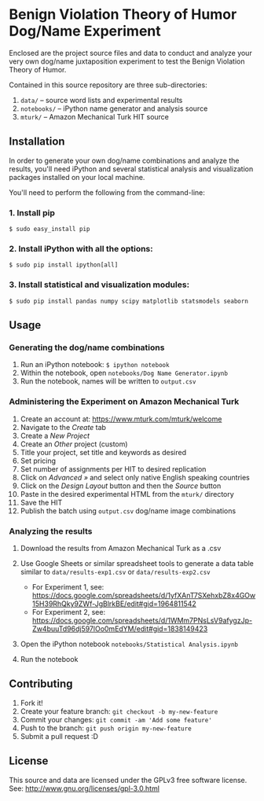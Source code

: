# Benign Violation Theory of Humor Dog/Name Experiment

Enclosed are the project source files and data to conduct
and analyze your very own dog/name juxtaposition experiment
to test the Benign Violation Theory of Humor.

Contained in this source repository are three sub-directories:

   1. `data/` – source word lists and experimental results
   2. `notebooks/` – iPython name generator and analysis source
   3. `mturk/` – Amazon Mechanical Turk HIT source


## Installation

In order to generate your own dog/name combinations and
analyze the results, you'll need iPython and several
statistical analysis and visualization packages installed
on your local machine.

You'll need to perform the following from the command-line:

### 1. Install pip

`$ sudo easy_install pip`

### 2. Install iPython with all the options:

`$ sudo pip install ipython[all]`

### 3. Install statistical and visualization modules:

`$ sudo pip install pandas numpy scipy matplotlib statsmodels seaborn`


## Usage

### Generating the dog/name combinations

   1. Run an iPython notebook: `$ ipython notebook`
   2. Within the notebook, open `notebooks/Dog Name Generator.ipynb`
   3. Run the notebook, names will be written to `output.csv`

### Administering the Experiment on Amazon Mechanical Turk

   1. Create an account at: https://www.mturk.com/mturk/welcome
   2. Navigate to the _Create_ tab
   3. Create a _New Project_
   4. Create an _Other_ project (custom)
   5. Title your project, set title and keywords as desired
   6. Set pricing
   7. Set number of assignments per HIT to desired replication
   8. Click on _Advanced »_ and select only native English speaking countries
   9. Click on the _Design Layout_ button and then the _Source_ button
   10. Paste in the desired experimental HTML from the `mturk/` directory
   11. Save the HIT
   12. Publish the batch using `output.csv` dog/name image combinations

### Analyzing the results

   1. Download the results from Amazon Mechanical Turk as a .csv
   2. Use Google Sheets or similar spreadsheet tools to generate a data table similar to `data/results-exp1.csv` or `data/results-exp2.csv`

      * For Experiment 1, see: https://docs.google.com/spreadsheets/d/1yfXAnT7SXehxbZ8x4GOw15H39RhQky9ZWf-JgBlrkBE/edit#gid=1964811542
      * For Experiment 2, see: https://docs.google.com/spreadsheets/d/1WMm7PNsLsV9afygzJp-Zw4buuTd96dj597lOo0mEdYM/edit#gid=1838149423

   3. Open the iPython notebook `notebooks/Statistical Analysis.ipynb`
   4. Run the notebook


## Contributing

1. Fork it!
2. Create your feature branch: `git checkout -b my-new-feature`
3. Commit your changes: `git commit -am 'Add some feature'`
4. Push to the branch: `git push origin my-new-feature`
5. Submit a pull request :D


## License

This source and data are licensed under the GPLv3 free software license. See: http://www.gnu.org/licenses/gpl-3.0.html
